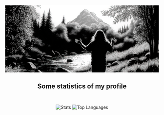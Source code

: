 ![Cover](https://raw.githubusercontent.com/nukdokplex/nukdokplex/master/cover.png)

<h2 align="center">Some statistics of my profile</h2>
<br>
<p align="center">
    <img alt="Stats" src="https://github-readme-stats.vercel.app/api?username=nukdokplex&theme=github_dark&show_icons=true&custom_title=Statistics" height="152px">
    <img alt="Top Languages" src="https://github-readme-stats.vercel.app/api/top-langs/?username=nukdokplex&theme=github_dark&layout=compact&exclude_repo=MyNMCWeb&custom_title=Top%20languages&langs_count=6" height="152px">    
</p>

